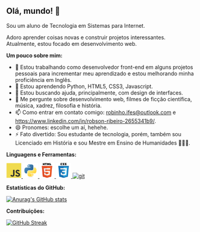 ## Olá, mundo! 👋

Sou um aluno de Tecnologia em Sistemas para Internet. 

Adoro aprender coisas novas e construir projetos interessantes. Atualmente, estou focado em desenvolvimento web.

**Um pouco sobre mim:**

* 🔭 Estou trabalhando como desenvolvedor front-end em alguns projetos pessoais para incrementar meu aprendizado e estou melhorando minha proficiência em Inglês.
* 🌱 Estou aprendendo Python, HTML5, CSS3, Javascript.
* 🤔 Estou buscando ajuda, principalmente, com design de interfaces.
* 💬 Me pergunte sobre desenvolvimento web,  filmes de ficção científica,  música, xadrez, filosofia e história.
* 📫 Como entrar em contato comigo: robinho.ifes@outlook.com e https://www.linkedin.com/in/robson-ribeiro-2655341b9/.
* 😄 Pronomes: escolhe um aí, hehehe.
* ⚡ Fato divertido: Sou estudante de tecnologia, porém, também sou Licenciado em História e sou Mestre em Ensino de Humanidades 👨‍🏫📜.

**Linguagens e Ferramentas:**

<p align="left">
  <a href="https://developer.mozilla.org/pt-BR/docs/Web/JavaScript" target="_blank" rel="noreferrer">
    <img src="https://raw.githubusercontent.com/devicons/devicon/master/icons/javascript/javascript-original.svg" alt="javascript" width="40" height="40"/> 
  </a>
  <a href="https://www.python.org" target="_blank" rel="noreferrer"> 
    <img src="https://raw.githubusercontent.com/devicons/devicon/master/icons/python/python-original.svg" alt="python" width="40" height="40"/> 
  </a>
  <a href="https://www.w3.org/html/" target="_blank" rel="noreferrer"> 
    <img src="https://raw.githubusercontent.com/devicons/devicon/master/icons/html5/html5-original-wordmark.svg" alt="html5" width="40" height="40"/> 
  </a>
  <a href="https://www.w3schools.com/css/" target="_blank" rel="noreferrer"> 
    <img src="https://raw.githubusercontent.com/devicons/devicon/master/icons/css3/css3-original-wordmark.svg" alt="css3" width="40" height="40"/> 
  </a> 
  <a href="https://git-scm.com/" target="_blank" rel="noreferrer"> 
    <img src="https://www.vectorlogo.zone/logos/git-scm/git-scm-icon.svg" alt="git" width="40" height="40"/> 
  </a> 
  <!-- Adicione mais linguagens e ferramentas aqui -->
</p>

**Estatísticas do GitHub:**

[![Anurag's GitHub stats](https://github-readme-stats.vercel.app/api?username=Robson-ifes&show_icons=true&theme=radical)](https://github.com/anuraghazra/github-readme-stats)

**Contribuições:**

[![GitHub Streak](https://github-readme-streak-stats.herokuapp.com/?user=Robson-ifes&theme=radical)](https://git.io/streak-stats)


